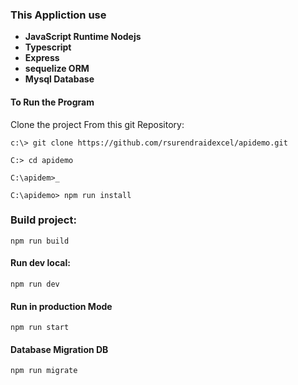 ### This Appliction use

- **JavaScript Runtime Nodejs**
- **Typescript**
- **Express**
- **sequelize ORM**
- **Mysql Database**

#### To Run the Program

Clone the project From this git Repository: 

````
c:\> git clone https://github.com/rsurendraidexcel/apidemo.git

C:> cd apidemo

C:\apidem>_

C:\apidemo> npm run install

````

### Build project:
````
npm run build

````
#### Run dev local:

````
npm run dev

````
#### Run in production Mode

````
npm run start

````

#### Database Migration DB

````
npm run migrate

````

